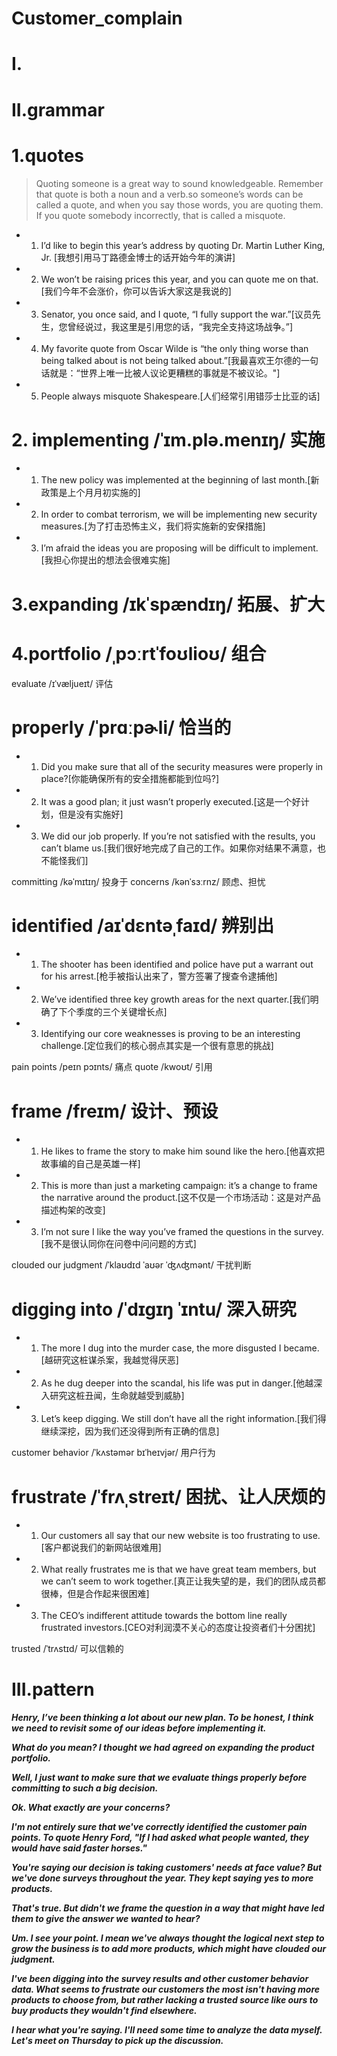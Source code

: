 # Customer_complain
# I.


# II.grammar
# 1.quotes
> Quoting someone is a great way to sound knowledgeable. Remember that quote is both a noun and a verb.so someone’s words can be called a quote, and when you say those words, you are quoting them. If you quote somebody incorrectly, that is called a misquote.

- 1. I’d like to begin this year’s address by quoting Dr. Martin Luther King, Jr.
[我想引用马丁路德金博士的话开始今年的演讲]

- 2. We won’t be raising prices this year, and you can quote me on that.[我们今年不会涨价，你可以告诉大家这是我说的]

- 3. Senator, you once said, and I quote, “I fully support the war.”[议员先生，您曾经说过，我这里是引用您的话，“我完全支持这场战争。”]

- 4. My favorite quote from Oscar Wilde is “the only thing worse than being talked about is not being talked about.”[我最喜欢王尔德的一句话就是：“世界上唯一比被人议论更糟糕的事就是不被议论。"]

- 5. People always misquote Shakespeare.[人们经常引用错莎士比亚的话]

# 2. implementing /ˈɪm.plə.menɪŋ/ 实施
- 1. The new policy was implemented at the beginning of last month.[新政策是上个月月初实施的]

- 2. In order to combat terrorism, we will be implementing new security measures.[为了打击恐怖主义，我们将实施新的安保措施]

- 3. I’m afraid the ideas you are proposing will be difficult to implement.[我担心你提出的想法会很难实施]

# 3.expanding /ɪkˈspændɪŋ/ 拓展、扩大


# 4.portfolio /ˌpɔːrtˈfoʊlioʊ/ 组合
evaluate /ɪˈvæljueɪt/ 评估

# properly /ˈprɑːpɚli/ 恰当的
- 1. Did you make sure that all of the security measures were properly in place?[你能确保所有的安全措施都能到位吗?]

- 2. It was a good plan; it just wasn’t properly executed.[这是一个好计划，但是没有实施好]

- 3. We did our job properly. If you’re not satisfied with the results, you can’t blame us.[我们很好地完成了自己的工作。如果你对结果不满意，也不能怪我们]

committing /kəˈmɪtɪŋ/ 投身于
concerns /kənˈsɜːrnz/ 顾虑、担忧

# identified /aɪˈdɛntəˌfaɪd/ 辨别出
- 1. The shooter has been identified and police have put a warrant out for his arrest.[枪手被指认出来了，警方签署了搜查令逮捕他]

- 2. We’ve identified three key growth areas for the next quarter.[我们明确了下个季度的三个关键增长点]

- 3. Identifying our core weaknesses is proving to be an interesting challenge.[定位我们的核心弱点其实是一个很有意思的挑战]

pain points /peɪn pɔɪnts/ 痛点
quote /kwoʊt/ 引用

# frame /freɪm/ 设计、预设
- 1. He likes to frame the story to make him sound like the hero.[他喜欢把故事编的自己是英雄一样]

- 2. This is more than just a marketing campaign: it’s a change to frame the narrative around the product.[这不仅是一个市场活动：这是对产品描述构架的改变]

- 3. I’m not sure I like the way you’ve framed the questions in the survey.[我不是很认同你在问卷中问问题的方式]

clouded our judgment /ˈklaʊdɪd ˈaʊər ˈʤʌʤmənt/ 干扰判断

# digging into /ˈdɪgɪŋ ˈɪntu/ 深入研究
- 1. The more I dug into the murder case, the more disgusted I became.[越研究这桩谋杀案，我越觉得厌恶]

- 2. As he dug deeper into the scandal, his life was put in danger.[他越深入研究这桩丑闻，生命就越受到威胁]

- 3. Let’s keep digging. We still don’t have all the right information.[我们得继续深挖，因为我们还没得到所有正确的信息]

customer behavior /ˈkʌstəmər bɪˈheɪvjər/ 用户行为

# frustrate /ˈfrʌˌstreɪt/ 困扰、让人厌烦的
- 1. Our customers all say that our new website is too frustrating to use.[客户都说我们的新网站很难用]

- 2. What really frustrates me is that we have great team members, but we can’t seem to work together.[真正让我失望的是，我们的团队成员都很棒，但是合作起来很困难]

- 3. The CEO’s indifferent attitude towards the bottom line really frustrated investors.[CEO对利润漠不关心的态度让投资者们十分困扰]



trusted /ˈtrʌstɪd/ 可以信赖的





# III.pattern
***Henry, I’ve been thinking a lot about our new plan. To be honest, I think we need to revisit some of our ideas before implementing it.***

***What do you mean? I thought we had agreed on expanding the product portfolio.***

***Well, I just want to make sure that we evaluate things properly before committing to such a big decision.***

***Ok. What exactly are your concerns?***

***I'm not entirely sure that we've correctly identified the customer pain points. To quote Henry Ford, "If I had asked what people wanted, they would have said faster horses."***

***You're saying our decision is taking customers' needs at face value? But we've done surveys throughout the year. They kept saying yes to more products.***

***That's true. But didn't we frame the question in a way that might have led them to give the answer we wanted to hear?***

***Um. I see your point. I mean we've always thought the logical next step to grow the business is to add more products, which might have clouded our judgment.***

***I've been digging into the survey results and other customer behavior data. What seems to frustrate our customers the most isn't having more products to choose from, but rather lacking a trusted source like ours to buy products they wouldn't find elsewhere.***

***I hear what you're saying. I'll need some time to analyze the data myself. Let's meet on Thursday to pick up the discussion.***








